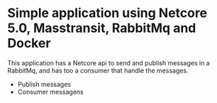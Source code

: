 # Simple application using Netcore 5.0, Masstransit, RabbitMq and Docker

This application has a Netcore api to send and publish messages in a RabbitMq, and has too a consumer that handle the messages.

- Publish messages
- Consumer messagens
